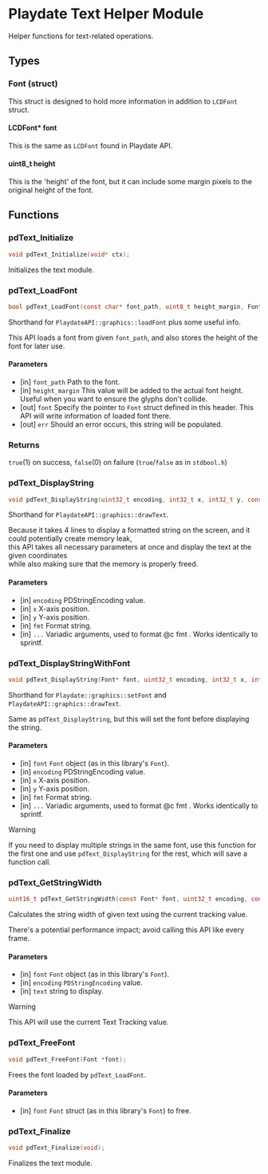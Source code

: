 # Playdate Text Helper Module

Helper functions for text-related operations.

## Types

### Font (struct)

This struct is designed to hold more information in addition to `LCDFont` struct.

#### LCDFont* font

This is the same as `LCDFont` found in Playdate API.

#### uint8_t height

This is the 'height' of the font, but it can include some margin pixels
to the original height of the font.

## Functions

### pdText_Initialize

```c
void pdText_Initialize(void* ctx);
```

Initializes the text module.

### pdText_LoadFont

```c
bool pdText_LoadFont(const char* font_path, uint8_t height_margin, Font* font, const char *err);
```

Shorthand for `PlaydateAPI::graphics::loadFont` plus some useful info.

This API loads a font from given `font_path`,
and also stores the height of the font for later use.

#### Parameters
* [in]  `font_path`     Path to the font.
* [in]  `height_margin` This value will be added to the actual font height.
  Useful when you want to ensure the glyphs don't collide.
* [out] `font`          Specify the pointer to `Font` struct defined in this header.
  This API will write information of loaded font there.
* [out] `err`           Should an error occurs, this string will be populated.

### Returns
`true`(1) on success, `false`(0) on failure (`true`/`false` as in `stdbool.h`)

### pdText_DisplayString

```c
void pdText_DisplayString(uint32_t encoding, int32_t x, int32_t y, const char *fmt, ...);
```

Shorthand for `PlaydateAPI::graphics::drawText`.

Because it takes 4 lines to display a formatted string on the screen,
and it could potentially create memory leak,  
this API takes all necessary parameters at once
and display the text at the given coordinates  
while also making sure that the memory is properly freed.

#### Parameters

* [in] `encoding` PDStringEncoding value.
* [in] `x`        X-axis position.
* [in] `y`        Y-axis position.
* [in] `fmt`      Format string.
* [in] `...`      Variadic arguments, used to format @c fmt .
  Works identically to sprintf.

### pdText_DisplayStringWithFont

```c
void pdText_DisplayString(Font* font, uint32_t encoding, int32_t x, int32_t y, const char *fmt, ...);
```

Shorthand for `Playdate::graphics::setFont` and `PlaydateAPI::graphics::drawText`.

Same as `pdText_DisplayString`, but this will set the font before displaying the string.

#### Parameters

* [in] `font`     `Font` object (as in this library's `Font`).
* [in] `encoding` PDStringEncoding value.
* [in] `x`        X-axis position.
* [in] `y`        Y-axis position.
* [in] `fmt`      Format string.
* [in] `...`      Variadic arguments, used to format @c fmt .
  Works identically to sprintf.

> [!WARNING]
> 
> If you need to display multiple strings in the same font,
> use this function for the first one
> and use `pdText_DisplayString` for the rest,
> which will save a function call.

### pdText_GetStringWidth
```c
uint16_t pdText_GetStringWidth(const Font* font, uint32_t encoding, const char *text);
```
Calculates the string width of given text using the current tracking value.

There's a potential performance impact; avoid calling this API like every frame.

#### Parameters
* [in] `font`     `Font` object (as in this library's `Font`).
* [in] `encoding` `PDStringEncoding` value.
* [in] `text`     string to display.

> [!WARNING]
>
> This API will use the current Text Tracking value.


### pdText_FreeFont
```c
void pdText_FreeFont(Font *font);
```

Frees the font loaded by `pdText_LoadFont`.

#### Parameters
* [in] `font` `Font` struct (as in this library's `Font`) to free.

### pdText_Finalize
```c
void pdText_Finalize(void);
```

Finalizes the text module.
